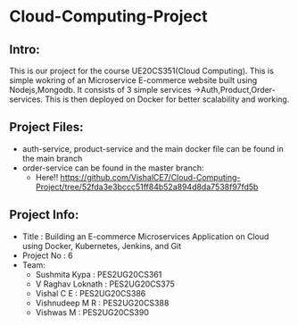 # Cloud-Computing-Project 
## Intro:
This is our project for the course UE20CS351(Cloud Computing).
This is simple wokring of an Microservice E-commerce website built using Nodejs,Mongodb. It consists of 3 simple services ->Auth,Product,Order-services. This is then deployed on Docker for better scalability and working.
## Project Files:
- auth-service, product-service and the main docker file can be found in the main branch
- order-service can be found in the master branch:
  - Here!! https://github.com/VishalCE7/Cloud-Computing-Project/tree/52fda3e3bccc51ff84b52a894d8da7538f97fd5b
## Project Info:
- Title : Building an E-commerce Microservices Application on Cloud using Docker, Kubernetes, Jenkins, and Git
- Project No : 6
- Team:
  - Sushmita Kypa : PES2UG20CS361
  - V Raghav Loknath : PES2UG20CS375
  - Vishal C E : PES2UG20CS386
  - Vishnudeep M R : PES2UG20CS388
  - Vishwas M : PES2UG20CS390
